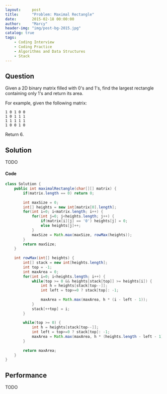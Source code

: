 ```yaml
---
layout:     post
title:      "Problem: Maximal Rectangle"
date:       2015-02-18 00:00:00
author:     "Marcy"
header-img: "img/post-bg-2015.jpg"
catalog: true
tags:
    - Coding Interview
    - Coding Practice
    - Algorithms and Data Structures
    - Stack
---
```


## Question

Given a 2D binary matrix filled with 0's and 1's, find the largest rectangle containing only 1's and return its area.

For example, given the following matrix:

```
1 0 1 0 0
1 0 1 1 1
1 1 1 1 1
1 0 0 1 0
```

Return 6.

## Solution
TODO

#### Code
```java
class Solution {
    public int maximalRectangle(char[][] matrix) {
        if(matrix.length == 0) return 0;
        
        int maxSize = 0;
        int[] heights = new int[matrix[0].length];
        for(int i=0; i<matrix.length; i++) {
            for(int j=0; j<heights.length; j++) {
                if(matrix[i][j] == '0') heights[j] = 0;
                else heights[j]++;
            }
            maxSize = Math.max(maxSize, rowMax(heights));
        }
        return maxSize;
    }
    
    int rowMax(int[] heights) {
        int[] stack = new int[heights.length];
        int top = -1;
        int maxArea = 0;
        for(int i=0; i<heights.length; i++) {
            while(top >= 0 && heights[stack[top]] >= heights[i]) {
                int h = heights[stack[top--]];
                int left = top>=0 ? stack[top]: -1;
                
                maxArea = Math.max(maxArea, h * (i - left - 1));
            }
            stack[++top] = i;
        }
        
        while(top >= 0) {
            int h = heights[stack[top--]];
            int left = top>=0 ? stack[top]: -1;
            maxArea = Math.max(maxArea, h * (heights.length - left - 1));
        }
        
        return maxArea;
    }
}
```

## Performance
TODO